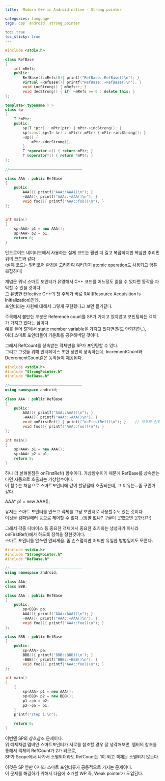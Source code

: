 ```yaml
---
title:  Modern C++ in Android native - Strong pointer 

categories: language  
tags: cpp  android  strong_pointer
 
toc: true
toc_sticky: true
---
```


  
  
```cpp  
#include <stdio.h>  
  
class RefBase  
{  
	int mRefs;  
	public:  
		RefBase():mRefs(0){ printf("RefBase::RefBase()\n"); }  
		virtual ~RefBase(){ printf("RefBase::~RefBase()\n"); }  
		void incStrong() { mRefs++; }  
		void decStrong() { if( —mRefs == 0 ) delete this; }  
};  
  
template< typename T >  
class sp  
{  
	T *mPtr;  
	public:  
	    sp(T *ptr) : mPtr(ptr) { mPtr->incStrong(); }  
	    sp(const sp<T> &r) : mPtr(r.mPtr) { mPtr->incStrong(); }  
	    ~sp() {   
			mPtr->decStrong();  
		}  
		T *operator->() { return mPtr; }  
		T &operator*() { return *mPtr; }  
};  
  
//—————————————————————————————————  
  
class AAA : public RefBase  
{  
	public:  
		AAA(){ printf("AAA::AAA()\n"); }  
		~AAA(){ printf("AAA::~AAA()\n"); }  
		void foo(){ printf("AAA::foo()\n"); }  
};  
  
  
int main()  
{  
	sp<AAA> p1 = new AAA();  
	sp<AAA> p2 = p1;  
	return 0;  
}  
```  
  
안드로이드 네이티브에서 사용하는 실제 코드는 훨씬 더 길고 복잡하지만 핵심만 추리면 위의 코드와 같다.  
(실제 코드는 멀티코어 환경을 고려하여 여러가지 atomic operation도 사용되고 암튼 복잡하다)  
  
개념은 워낙 스마트 포인터가 유명해서 C++ 코드를 어느정도 읽을 수 있다면 동작을 파악할 수 있을 것이다.  
그 유명한 Effective C++의 첫 주제가 바로 RAII(Resource Acquisition Is Initialization)인데,  
포인터라는 자원에 대해서 그렇게 구현했다고 보면 될거같다.  
  
주목해서 볼만한 부분은 Reference count를 SP가 가지고 있지않고 포인팅되는 객체가 가지고 있다는 점이다.  
예를 들어 SP에서 static member variable을 가지고 있다면(말도 안되지만..),  
여러 스마트 포인터들이 카운트를 공유해버릴 것이다.  
  
그래서 RefCount를 상속받는 객체만을 SP가 포인팅할 수 있다.  
그리고 그것들 위해 인터페이스 또한 당연히 상속하는데, IncrementCount와 DecrementCount같은 동작들이 제공된다.  
  
```cpp  
#include <stdio.h>  
#include "StrongPointer.h"  
#include "RefBase.h"  
  
//—————————————————————————————————  
using namespace android;  
  
class AAA : public RefBase  
{  
	public:  
		AAA(){ printf("AAA::AAA()\n"); }  
		~AAA(){ printf("AAA::~AAA()\n"); }  
		void onFirstRef() { printf("onFirstRef()\n"); }    // 부모의 인터페이스가 virtual 함수이다  
		void foo(){ printf("AAA::foo()\n"); }  
};  
  
int main()  
{  
	sp<AAA> p1 = new AAA();  
	sp<AAA> p2 = p1;  
	return 0;  
}  
```  
하나 더 살펴볼점은 onFirstRef() 함수이다. 가상함수이기 때문에 RefBase를 상속받는다면 자동으로 호출되는 가상함수이다.  
이 함수는 처음으로 스마트포인터에 값이 할당될때 호출되는데, 그 이유는…좀 구린거 같다.  
  
AAA* p1 = new AAA();  
  
유저는 스마트 포인터를 안쓰고 객체를 그냥 포인터로 사용할수도 있는 것이다.  
이것을 컴파일에러 등으로 제어할 수 없다…(정말 없나? 구글이 못했으면 못한건가)  
  
그래서 각종 디바이스 등 중요한 객체에서 중요한 초기화는 생성자가 아니라 onFirstRef()에서 하도록 정책을 정한것이다.  
스마트 포인터를 안쓰면 안되게끔. 좀 촌스럽지만 어쩌만 유일한 방법일지도 모른다.  
```cpp  
#include <stdio.h>  
#include "StrongPointer.h"  
#include "RefBase.h"  
  
//—————————————————————————————————  
using namespace android;  
  
class AAA;  
class BBB;  
  
class AAA : public RefBase  
{  
	public:  
		sp<BBB> pb;  
		AAA(){ printf("AAA::AAA()\n"); }  
		~AAA(){ printf("AAA::~AAA()\n"); }  
		void foo(){ printf("AAA::foo()\n"); }  
};  
  
class BBB : public RefBase  
{  
	public:  
		sp<AAA> pa;  
		BBB(){ printf("BBB::BBB()\n"); }  
		~BBB(){ printf("BBB::~BBB()\n"); }  
		void foo(){ printf("AAA::foo()\n"); }  
};  
  
int main()  
{  
	{  
		sp<AAA> p1 = new AAA();  
		sp<BBB> p2 = new BBB();  
		p1->pb = p2;  
		p2->pa = p1;  
	}  
	printf("step 1.\n");  
  
	return 0;  
}  
```  
이번엔 SP의 상호참조 문제이다.  
위 예제처럼 멤버인 스마트포인터가 서로를 참조할 경우 잘 생각해보면, 멤버의 참조를 통해서 객체의 RefCount가 2가 되므로,  
SP가 Scope에서 나가서 소멸되더라도 RefCount는 1이 되고 객체는 소멸되지 않는다.  
  
이것은 SP 뿐만 아니라 스마트 포인터류가 공통적으로 가지는 문제이다.  
이 문제를 해결하기 위해서 다음에 소개할 WP 즉, Weak pointer가 도입된다.  
   

